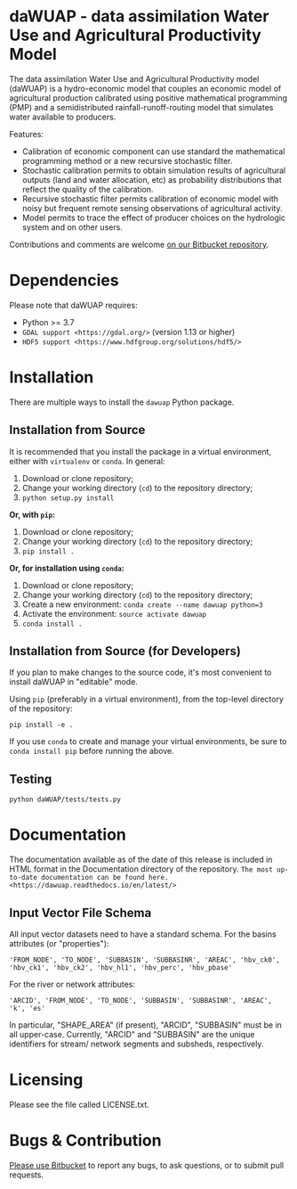 daWUAP - data assimilation Water Use and Agricultural Productivity Model
========================================================================

The data assimilation Water Use and Agricultural Productivity model (daWUAP) is a hydro-economic model that couples an economic model of agricultural production calibrated using positive mathematical programming (PMP) and a semidistributed rainfall-runoff-routing model that simulates water available to producers.

Features:

* Calibration of economic component can use standard the mathematical programming method or a new recursive stochastic filter.
* Stochastic calibration permits to obtain simulation results of agricultural outputs (land and water allocation, etc) as probability distributions that reflect the quality of the calibration.
* Recursive stochastic filter permits calibration of economic model with noisy but frequent remote sensing observations of agricultural activity.
* Model permits to trace the effect of producer choices on the hydrologic system and on other users.

Contributions and comments are welcome [on our Bitbucket repository](https://bitbucket.org/umthydromodeling/dawuap.git).


Dependencies
============

Please note that daWUAP requires:

* Python >= 3.7
* `GDAL support <https://gdal.org/>` (version 1.13 or higher)
* `HDF5 support <https://www.hdfgroup.org/solutions/hdf5/>`


Installation
============

There are multiple ways to install the `dawuap` Python package.


Installation from Source
------------------------

It is recommended that you install the package in a virtual environment, either with `virtualenv` or `conda`. In general:

1. Download or clone repository;
2. Change your working directory (`cd`) to the repository directory;
3. `python setup.py install`

**Or, with `pip`:**

1. Download or clone repository;
2. Change your working directory (`cd`) to the repository directory;
3. `pip install .`

**Or, for installation using `conda`:**

1. Download or clone repository;
2. Change your working directory (`cd`) to the repository directory;
3. Create a new environment: `conda create --name dawuap python=3`
4. Activate the environment: `source activate dawuap`
5. `conda install .`


Installation from Source (for Developers)
-----------------------------------------

If you plan to make changes to the source code, it's most convenient to install daWUAP in "editable" mode.

Using `pip` (preferably in a virtual environment), from the top-level directory of the repository:

``
pip install -e .
``

If you use `conda` to create and manage your virtual environments, be sure to `conda install pip` before running the above.


Testing
-------

```
python daWUAP/tests/tests.py
```


Documentation
=============

The documentation available as of the date of this release is included in HTML format in the Documentation directory of the repository. `The most up-to-date documentation can be found here. <https://dawuap.readthedocs.io/en/latest/>`


Input Vector File Schema
------------------------

All input vector datasets need to have a standard schema. For the basins attributes (or "properties"):

``
'FROM_NODE', 'TO_NODE', 'SUBBASIN', 'SUBBASINR', 'AREAC', 'hbv_ck0', 'hbv_ck1', 'hbv_ck2', 'hbv_hl1', 'hbv_perc', 'hbv_pbase'
``

For the river or network attributes:

``
'ARCID', 'FROM_NODE', 'TO_NODE', 'SUBBASIN', 'SUBBASINR', 'AREAC', 'k', 'es'
``

In particular, "SHAPE_AREA" (if present), "ARCID", "SUBBASIN" must be in all upper-case. Currently, "ARCID" and "SUBBASIN" are the unique identifiers for stream/ network segments and subsheds, respectively.


Licensing
=========

  Please see the file called LICENSE.txt.


Bugs & Contribution
===================

[Please use Bitbucket](https://bitbucket.org/umthydromodeling/dawuap/issues) to report any bugs, to ask questions, or to submit pull requests.
